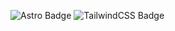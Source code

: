 ![Astro Badge](https://img.shields.io/badge/Astro-ff5d01?logo=astro&logoColor=fff&style=flat)
![TailwindCSS Badge](https://img.shields.io/badge/TailwindCss-38bdf8?logo=tailwindCss&logoColor=ffffff&style=flat)
